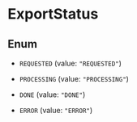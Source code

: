 
# ExportStatus

## Enum


* `REQUESTED` (value: `"REQUESTED"`)

* `PROCESSING` (value: `"PROCESSING"`)

* `DONE` (value: `"DONE"`)

* `ERROR` (value: `"ERROR"`)



